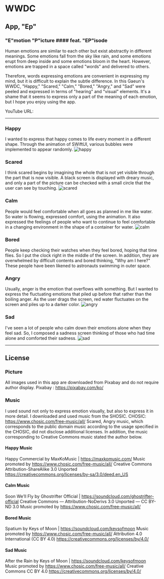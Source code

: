 # WWDC

## App, "Ep"

### "E"motion "P"icture #### feat. "EP"isode
Human emotions are similar to each other but exist abstractly in different meanings.
Some emotions fall from the sky like rain, and some emotions erupt from deep inside and some emotions bloom in the heart.
However, emotions are trapped in a space called "words" and delivered to others.

Therefore, words expressing emotions are convenient in expressing my mind, but it is difficult to explain the subtle difference.
In this Gaeun's WWDC, "Happy," "Scared," "Calm," "Bored," "Angry," and "Sad" were peeled and expressed in terms of "hearing" and "visual" elements.
It's a shame that it seems to express only a part of the meaning of each emotion, but I hope you enjoy using the app.

YouTube URL:

-------
### Happy
I wanted to express that happy comes to life every moment in a different shape.
Through the animation of SWiftUI, various bubbles were implemented to appear randomly.
![happy](https://user-images.githubusercontent.com/82457928/164972039-5c5042e3-6916-49b3-a707-52d4090db2c7.gif)


### Scared
I think scared begins by imagining the whole that is not yet visible through the part that is now visible.
A black screen is displayed with dreary music, and only a part of the picture can be checked with a small circle that the user can see by touching.
![scared](https://user-images.githubusercontent.com/82457928/164972046-fdd9f0e4-b1c8-40f7-85da-29dce984360b.gif)


### Calm
People would feel comfortable when all goes as planned in me like water.
So water is flowing, expressed comfort, using the animation.
It also expressed the feelings of people who want to continue to feel comfortable in a changing environment in the shape of a container for water.
![calm](https://user-images.githubusercontent.com/82457928/164972050-d305b53e-f1f5-41ff-bc46-a35b05cf27c0.gif)


### Bored
People keep checking their watches when they feel bored, hoping that time flies. So I put the clock right in the middle of the screen.
In addition, they are overwhelmed by difficult contents and bored thinking, "Why am I here?" These people have been likened to astronauts swimming in outer space.


### Angry
Usually, anger is the emotion that overflows with something.
But I wanted to express the fluctuating emotions that piled up before that rather than the boiling anger.
As the user drags the screen, red water fluctuates on the screen and piles up to a darker color.
![angry](https://user-images.githubusercontent.com/82457928/164972056-0e32d79a-7fef-4b5f-8a9f-7c1cfb36d34e.gif)


### Sad
I've seen a lot of people who calm down their emotions alone when they feel sad.
So, I composed a sadness screen thinking of those who had time alone and comforted their sadness.
![sad](https://user-images.githubusercontent.com/82457928/164972062-8e4a5263-c879-4b15-b1a9-b70509ee18b5.gif)


-------
## License

### Picture
All images used in this app are downloaded from Pixabay and do not require author display.
Pixabay : https://pixabay.com/ko/

### Music
I used sound not only to express emotion visually, but also to express it in more detail.
I downloaded and used music from the SHOSIC.
CHOSIC: https://www.chosic.com/free-music/all/
Scared, Angry music, which corresponds to the public domain music according to the usage specified in the CHOSIC, did not disclose additional licenses.
In addition, the music corresponding to Creative Commons music stated the author below.

#### Happy Music
Happy Commercial by MaxKoMusic | https://maxkomusic.com/
Music promoted by https://www.chosic.com/free-music/all/
Creative Commons Attribution-ShareAlike 3.0 Unported
https://creativecommons.org/licenses/by-sa/3.0/deed.en_US

#### Calm Music
Soon We’ll Fly by Ghostrifter Official | https://soundcloud.com/ghostrifter-official
Creative Commons — Attribution-NoDerivs 3.0 Unported — CC BY-ND 3.0
Music promoted by https://www.chosic.com/free-music/all/

#### Bored Music
Spatium by Keys of Moon | https://soundcloud.com/keysofmoon
Music promoted by https://www.chosic.com/free-music/all/
Attribution 4.0 International (CC BY 4.0)
https://creativecommons.org/licenses/by/4.0/

#### Sad Music
After the Rain by Keys of Moon | https://soundcloud.com/keysofmoon
Music promoted by https://www.chosic.com/free-music/all/
Creative Commons CC BY 4.0
https://creativecommons.org/licenses/by/4.0/

